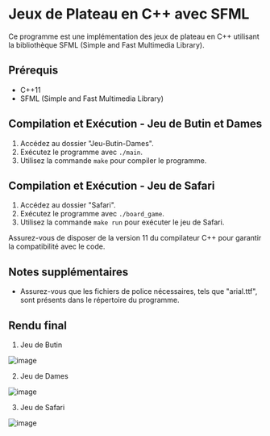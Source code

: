 # Jeux de Plateau en C++ avec SFML

Ce programme est une implémentation des jeux de plateau en C++ utilisant la bibliothèque SFML (Simple and Fast Multimedia Library).

## Prérequis

- C++11
- SFML (Simple and Fast Multimedia Library)

## Compilation et Exécution - Jeu de Butin et Dames

1. Accédez au dossier "Jeu-Butin-Dames".
2. Exécutez le programme avec `./main`.
3. Utilisez la commande `make` pour compiler le programme.

## Compilation et Exécution - Jeu de Safari

1. Accédez au dossier "Safari".
2. Exécutez le programme avec `./board_game`.
3. Utilisez la commande `make run` pour exécuter le jeu de Safari.

Assurez-vous de disposer de la version 11 du compilateur C++ pour garantir la compatibilité avec le code.

## Notes supplémentaires

- Assurez-vous que les fichiers de police nécessaires, tels que "arial.ttf", sont présents dans le répertoire du programme.

## Rendu final

1. Jeu de Butin

![image](https://portfolio-elumalai.fr/images/dame1.png)

2. Jeu de Dames

![image](https://portfolio-elumalai.fr/images/dame2.png)

3. Jeu de Safari
   
![image](https://portfolio-elumalai.fr/images/dame3.jpg)
